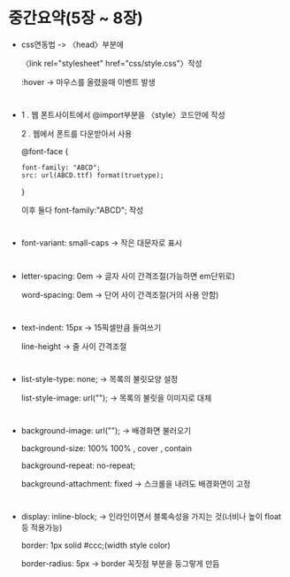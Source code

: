 # 중간요약(5장 ~ 8장)
*  css연동법 -> 〈head〉부분에
    
    〈link rel="stylesheet" href="css/style.css"〉작성

    :hover -> 마우스를 올렸을때 이벤트 발생
 #
 * 1 . 웹 폰트사이트에서 @import부분을 〈style〉코드안에 작성 
 
    2 . 웹에서 폰트를 다운받아서 사용

     @font-face {


       font-family: "ABCD";
       src: url(ABCD.ttf) format(truetype);
   }

   이후 둘다 font-family:"ABCD"; 작성
 #
 * font-variant: small-caps -> 작은 대문자로 표시
 #
 *
    letter-spacing: 0em -> 글자 사이 간격조절(가능하면 em단위로)

    word-spacing: 0em -> 단어 사이 간격조절(거의 사용 안함)
 #
 * text-indent: 15px -> 15픽셀만큼 들여쓰기

    line-height -> 줄 사이 간격조절
 #
 * list-style-type: none; -> 목록의 불릿모양 설정

    list-style-image: url(""); -> 목록의 불릿을 이미지로 대체

 #
 * background-image: url(""); -> 배경화면 불러오기

    background-size: 100% 100% , cover , contain

    background-repeat: no-repeat;

    background-attachment: fixed -> 스크롤을 내려도 배경화면이 고정
 #
 * display: inline-block; -> 인라인이면서 블록속성을 가지는 것(너비나 높이 float등 적용가능)

    border: 1px solid #ccc;(width style color)

    border-radius: 5px -> border 꼭짓점 부분을 둥그랗게 만듬